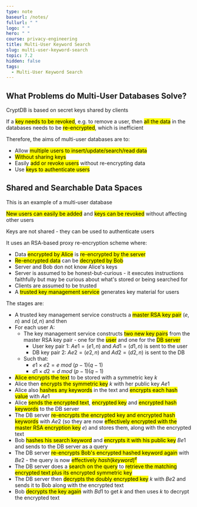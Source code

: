 ```yaml
---
type: note
baseurl: /notes/
fullurl: " "
logo: " "
hero: " "
course: privacy-engineering
title: Multi-User Keyword Search
slug: multi-user-keyword-search
topic: 7.2
hidden: false
tags:
  - Multi-User Keyword Search
---
```


## What Problems do Multi-User Databases Solve?

CryptDB is based on secret keys shared by clients

If a <mark>key needs to be revoked</mark>, e.g. to remove a user, then <mark>all the data</mark> in the databases needs to be <mark>re-encrypted</mark>, which is inefficient

Therefore, the aims of multi-user databases are to:

- Allow <mark>multiple users to insert/update/search/read data</mark>
- <mark>Without sharing keys</mark>
- Easily <mark>add or revoke users</mark> without re-encrypting data
- Use <mark>keys to authenticate users</mark>

## Shared and Searchable Data Spaces

This is an example of a multi-user database

<mark>New users can easily be added</mark> and <mark>keys can be revoked</mark> without affecting other users

Keys are not shared - they can be used to authenticate users

It uses an RSA-based proxy re-encryption scheme where:

- Data <mark>encrypted by Alice</mark> is <mark>re-encrypted by the server</mark>
- <mark>Re-encrypted data</mark> can be <mark>decrypted by Bob</mark>
- Server and Bob don not know Alice's keys
- Server is assumed to be honest-but-curious - it executes instructions faithfully but may be curious about what's stored or being searched for
- Clients are assumed to be trusted
- A <mark>trusted key management service</mark> generates key material for users

The stages are:

- A trusted key management service constructs a <mark>master RSA key pair</mark> $(e, n)$ and $(d, n)$ and then
- For each user A:
  - The key management service constructs <mark>two new key pairs</mark> from the master RSA key pair - one for the <mark>user</mark> and one for the <mark>DB server</mark>
    - User key pair 1: $Ae1 = (e1, n)$ and $Ad1 = (d1, n)$ is sent to the user
    - DB key pair 2: $Ae2 = (e2, n)$ and $Ad2 = (d2, n)$ is sent to the DB
  - Such that:
    - $e1 \times e2 = e\ mod\ (p-1)(q-1)$
    - $d1 \times d2 = d\ mod\ (p-1)(q-1)$
- <mark>Alice encrypts the text</mark> to be stored with a symmetric key $k$
- Alice then <mark>encrypts the symmetric key</mark> $k$ with her public key $Ae1$
- Alice also <mark>hashes any keywords</mark> in the text and <mark>encrypts each hash value</mark> with $Ae1$
- Alice <mark>sends the encrypted text</mark>, <mark>encrypted key</mark> and <mark>encrypted hash keywords</mark> to the DB server
- The DB server <mark>re-encrypts the encrypted key and encrypted hash keywords</mark> with $Ae2$ (so they are now <mark>effectively encrypted with the master RSA encryption key</mark> $e$) and stores them, along with the encrypted text
- Bob <mark>hashes his search keyword</mark> and <mark>encrypts it with his public key</mark> $Be1$ and sends to the DB server as a query
- The DB server <mark>re-encrypts Bob's encrypted hashed keyword again</mark> with $Be2$ - the query is now <mark>effectively $hash(keyword)^e$</mark>
- The DB server does a <mark>search on the query</mark> to <mark>retrieve the matching encrypted text plus its encrypted symmetric key</mark>
- The DB server then <mark>decrypts the doubly encrypted key</mark> $k$ with $Be2$ and sends it to Bob along with the encrypted text
- Bob <mark>decrypts the key again</mark> with $Bd1$ to get $k$ and then uses $k$ to decrypt the encrypted text

